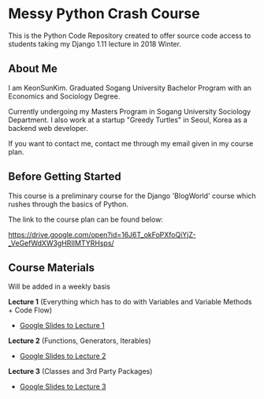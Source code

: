 # Messy Python Crash Course

This is the Python Code Repository created to offer source code access to students taking my Django 1.11 lecture in 2018 Winter.

## About Me

I am KeonSunKim. Graduated Sogang University Bachelor Program with an Economics and Sociology Degree. 

Currently undergoing my Masters Program in Sogang University Sociology Department. I also work at a startup "Greedy Turtles" in Seoul, Korea as a backend web developer. 

If you want to contact me, contact me through my email given in my course plan.

## Before Getting Started

This course is a preliminary course for the Django 'BlogWorld' course which rushes through the basics of Python.

The link to the course plan can be found below:

https://drive.google.com/open?id=16J6T_okFoPXfoQiYjZ-_VeGefWdXW3gHRIIMTYRHsps/ 


## Course Materials 

Will be added in a weekly basis


**Lecture 1** (Everything which has to do with Variables and Variable Methods + Code Flow)

- [Google Slides to Lecture 1](https://drive.google.com/open?id=1asBgTw0xXlBp8jMvy_w0rKojXnqDPUfmgqJYYuAPYbo/)


**Lecture 2** (Functions, Generators, Iterables)

- [Google Slides to Lecture 2](https://drive.google.com/open?id=1DjtGs3Zd3nF7PkQSil5tgq_OMhbk3XNqd70Dx3D4KhQ/)

**Lecture 3** (Classes and 3rd Party Packages)

- [Google Slides to Lecture 3](https://drive.google.com/open?id=1uIZy3TQ-AG42hxwqjBmpibas0hdZ483j-EPpLz0Ymwk/)

